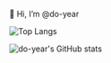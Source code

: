 👋 Hi, I’m @do-year

<!--[![Top Langs](https://github-readme-stats.vercel.app/api/top-langs/?username=do-year)](https://github.com/anuraghazra/github-readme-stats) -->
<!--![Anurag's GitHub stats](https://github-readme-stats.vercel.app/api?username=do-year&hide=contribs,prs&show_icons=true&theme=graywhite) -->

![Top Langs](https://github-readme-stats.vercel.app/api/top-langs/?username=do-year&layout=compact&theme=cobalt)

![do-year's GitHub stats](https://github-readme-stats.vercel.app/api?username=do-year&show_icons=true&theme=onedark) 
